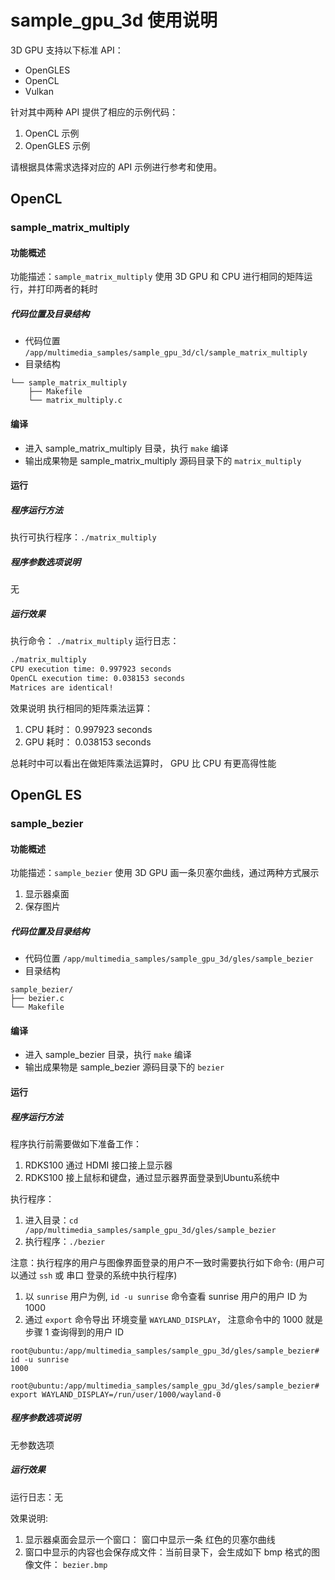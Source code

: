 # sample_gpu_3d 使用说明
3D GPU 支持以下标准 API：
- OpenGLES
- OpenCL
- Vulkan

针对其中两种 API 提供了相应的示例代码：
1. OpenCL 示例
2. OpenGLES 示例

请根据具体需求选择对应的 API 示例进行参考和使用。

## OpenCL
### sample_matrix_multiply
#### 功能概述
功能描述：`sample_matrix_multiply` 使用 3D GPU 和 CPU 进行相同的矩阵运行，并打印两者的耗时

##### 代码位置及目录结构
- 代码位置 `/app/multimedia_samples/sample_gpu_3d/cl/sample_matrix_multiply`
- 目录结构
```
└── sample_matrix_multiply
    ├── Makefile
    └── matrix_multiply.c
```

#### 编译

- 进入 sample_matrix_multiply 目录，执行 `make` 编译
- 输出成果物是 sample_matrix_multiply 源码目录下的 `matrix_multiply`

#### 运行
##### 程序运行方法
执行可执行程序：`./matrix_multiply`
##### 程序参数选项说明
无
##### 运行效果
执行命令：
`./matrix_multiply`
运行日志：
```sh
./matrix_multiply
CPU execution time: 0.997923 seconds
OpenCL execution time: 0.038153 seconds
Matrices are identical!
```
效果说明
执行相同的矩阵乘法运算：
1. CPU 耗时： 0.997923 seconds
2. GPU 耗时： 0.038153 seconds

总耗时中可以看出在做矩阵乘法运算时， GPU 比 CPU 有更高得性能

## OpenGL ES

### sample_bezier
#### 功能概述
功能描述：`sample_bezier` 使用 3D GPU 画一条贝塞尔曲线，通过两种方式展示
1. 显示器桌面
2. 保存图片

##### 代码位置及目录结构
- 代码位置 `/app/multimedia_samples/sample_gpu_3d/gles/sample_bezier`
- 目录结构
```
sample_bezier/
├── bezier.c
└── Makefile
```

#### 编译
- 进入 sample_bezier 目录，执行 `make` 编译
- 输出成果物是 sample_bezier 源码目录下的 `bezier`

#### 运行
##### 程序运行方法
程序执行前需要做如下准备工作：
1. RDKS100 通过 HDMI 接口接上显示器
2. RDKS100 接上鼠标和键盘，通过显示器界面登录到Ubuntu系统中

执行程序：
1. 进入目录：`cd /app/multimedia_samples/sample_gpu_3d/gles/sample_bezier`
2. 执行程序：`./bezier`

注意：执行程序的用户与图像界面登录的用户不一致时需要执行如下命令: (用户可以通过 `ssh` 或 串口 登录的系统中执行程序)
1. 以 `sunrise` 用户为例, `id -u sunrise` 命令查看 sunrise 用户的用户 ID 为 1000
2. 通过 `export` 命令导出 环境变量 `WAYLAND_DISPLAY`， 注意命令中的 1000 就是步骤 1 查询得到的用户 ID

```shell
root@ubuntu:/app/multimedia_samples/sample_gpu_3d/gles/sample_bezier# id -u sunrise
1000

root@ubuntu:/app/multimedia_samples/sample_gpu_3d/gles/sample_bezier# export WAYLAND_DISPLAY=/run/user/1000/wayland-0
```

##### 程序参数选项说明
无参数选项

##### 运行效果

运行日志：无

效果说明:
1. 显示器桌面会显示一个窗口： 窗口中显示一条 红色的贝塞尔曲线
2. 窗口中显示的内容也会保存成文件：当前目录下，会生成如下 bmp 格式的图像文件： `bezier.bmp`
